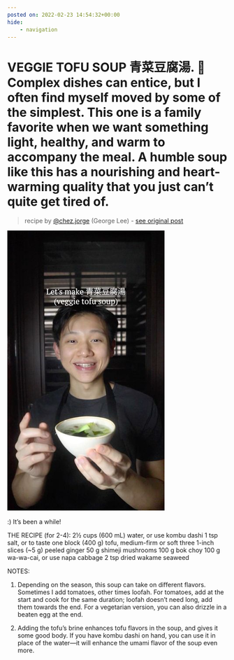 ```yaml
---
posted on: 2022-02-23 14:54:32+00:00
hide:
    - navigation
---
```


# VEGGIE TOFU SOUP 青菜豆腐湯. 🥬 Complex dishes can entice, but I often find myself moved by some of the simplest. This one is a family favorite when we want something light, healthy, and warm to accompany the meal. A humble soup like this has a nourishing and heart-warming quality that you just can’t quite get tired of. 

> recipe by [@chez.jorge](https://www.instagram.com/chez.jorge/) 
(George Lee) - [see original post](https://instagram.com/p/CaUtgOLj2fT)

![](../img/chez.jorge_23-02-2022_1402.png)


:) It’s been a while!

THE RECIPE (for 2-4):
2½ cups (600 mL) water, or use kombu dashi
1 tsp salt, or to taste
one block (400 g) tofu, medium-firm or soft
three 1-inch slices (~5 g) peeled ginger
50 g shimeji mushrooms
100 g bok choy 
100 g wa-wa-cai, or use napa cabbage
2 tsp dried wakame seaweed

NOTES:
1. Depending on the season, this soup can take on different flavors. Sometimes I add tomatoes, other times loofah. For tomatoes, add at the start and cook for the same duration; loofah doesn’t need long, add them towards the end. For a vegetarian version, you can also drizzle in a beaten egg at the end.

2. Adding the tofu’s brine enhances tofu flavors in the soup, and gives it some good body. If you have kombu dashi on hand, you can use it in place of the water—it will enhance the umami flavor of the soup even more. 